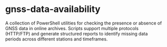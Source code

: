# gnss-data-availability
A collection of PowerShell utilities for checking the presence or absence of GNSS data in online archives. Scripts support multiple protocols (HTTP/FTP) and generate structured reports to identify missing data periods across different stations and timeframes.
